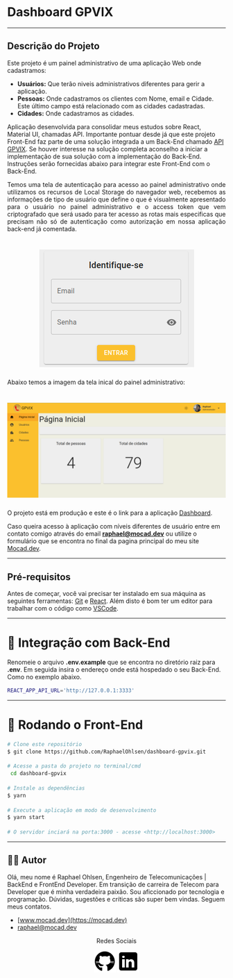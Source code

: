 # Dashboard GPVIX
---
<h2>Descrição do Projeto</h2>
<p>
Este projeto é um painel administrativo de uma aplicação Web onde cadastramos:
</p>

- **Usuários:** Que terão niveis administrativos diferentes para gerir a aplicação.
- **Pessoas:** Onde cadastramos os clientes com Nome, email e Cidade. Este último campo está relacionado com as cidades cadastradas.
- **Cidades:** Onde cadastramos as cidades.

Aplicação desenvolvida para consolidar meus estudos sobre React, Material UI, chamadas API. Importante pontuar desde já que este projeto Front-End faz parte de uma solução integrada a um Back-End chamado [API GPVIX](https://github.com/RaphaelOhlsen/api-gpvix2). Se houver interesse na solução completa aconselho a iniciar a implementação de sua solução com a implementação do Back-End. Instruções serão fornecidas abaixo para integrar este Front-End com o Back-End.


<p align="justify">
Temos uma tela de autenticação para acesso ao painel administrativo onde utilizamos os recursos de Local Storage do navegador web, recebemos as informações de tipo de usuário que define o que é visualmente apresentado para o usuário no painel administrativo e o access token que vem criptografado que será usado para ter acesso as rotas mais especificas que precisam não só de autenticação como autorização em nossa aplicação back-end já comentada.
</p>

<h1 align="center">
  <img alt="login" title="#login" src="./git/login.png" />
</h1>

<p align="justify">Abaixo temos a imagem da tela inical do painel administrativo:</p>

<h1 align="center">
  <img alt="logo" title="#logo" src="./git/dashboard.png" />
</h1>

O projeto está em produção e este é o link para a aplicação [Dashboard](https://starfish-app-wyn79.ondigitalocean.app/).

Caso queira acesso à aplicação com níveis diferentes de usuário entre em contato comigo através do email **raphael@mocad.dev** ou utilize o formulário que se encontra no final da pagina principal do meu site [Mocad.dev](https://mocad.dev/#contato).

---
<h2>Pré-requisitos</h2>

Antes de começar, você vai precisar ter instalado em sua máquina as seguintes ferramentas:
[Git](https://git-scm.com) e [React](https://pt-br.reactjs.org/).
Além disto é bom ter um editor para trabalhar com o código como [VSCode](https://code.visualstudio.com/).

---
# 🧩 Integração com Back-End 
Renomeie o arquivo **.env.example** que se encontra no diretório raiz para **.env**. Em seguida insira o endereço onde está hospedado o seu Back-End. Como no exemplo abaixo.
```bash
REACT_APP_API_URL='http://127.0.0.1:3333'
```

---
# 🎲 Rodando o Front-End


```bash
# Clone este repositório
$ git clone https://github.com/RaphaelOhlsen/dashboard-gpvix.git

# Acesse a pasta do projeto no terminal/cmd
 cd dashboard-gpvix

# Instale as dependências
$ yarn

# Execute a aplicação em modo de desenvolvimento
$ yarn start

# O servidor inciará na porta:3000 - acesse <http://localhost:3000>

```
---
<a id="-autor"></a>
## 👨‍💻 Autor
Olá, meu nome é Raphael Ohlsen, Engenheiro de Telecomunicações | BackEnd e FrontEnd Developer. Em transição de carreira de Telecom para Developer que é minha verdadeira paixão. Sou aficcionado por tecnologia e programação. Dúvidas, sugestões e críticas são super bem vindas. Seguem meus contatos.

- [www.mocad.dev](https://mocad.dev)
- [raphael@mocad.dev](raphael@mocad.dev)

<p align="center">Redes Sociais</p>
<p align="center">
  <a href= "https://github.com/RaphaelOhlsen"><img alt="" src="./git/github.png"></a>
  <a href= "https://www.linkedin.com/in/raphael-bernardo-ohlsen-79115689/"><img alt="" src="./git/linkedin.png"></a>
</p>

